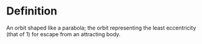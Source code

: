 # Definition

An orbit shaped like a parabola; the orbit representing the least
eccentricity (that of 1) for escape from an attracting body.
